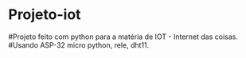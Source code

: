 # Projeto-iot

#Projeto feito com python para a matéria de IOT - Internet das coisas.
#Usando ASP-32 micro python, rele, dht11.
